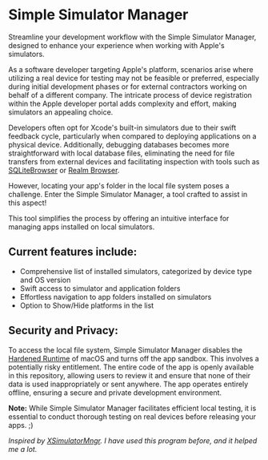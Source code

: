 # Simple Simulator Manager

Streamline your development workflow with the Simple Simulator Manager, designed to enhance your experience when working with Apple's simulators.

As a software developer targeting Apple's platform, scenarios arise where utilizing a real device for testing may not be feasible or preferred, especially during initial development phases or for external contractors working on behalf of a different company. The intricate process of device registration within the Apple developer portal adds complexity and effort, making simulators an appealing choice.

Developers often opt for Xcode's built-in simulators due to their swift feedback cycle, particularly when compared to deploying applications on a physical device. Additionally, debugging databases becomes more straightforward with local database files, eliminating the need for file transfers from external devices and facilitating inspection with tools such as [SQLiteBrowser](https://sqlitebrowser.org/) or [Realm Browser](https://apps.apple.com/de/app/realm-browser/id1007457278?mt=12).

However, locating your app's folder in the local file system poses a challenge. Enter the Simple Simulator Manager, a tool crafted to assist in this aspect!

This tool simplifies the process by offering an intuitive interface for managing apps installed on local simulators. 

## Current features include:
- Comprehensive list of installed simulators, categorized by device type and OS version
- Swift access to simulator and application folders
- Effortless navigation to app folders installed on simulators
- Option to Show/Hide platforms in the list

## Security and Privacy:
To access the local file system, Simple Simulator Manager disables the [Hardened Runtime](https://developer.apple.com/documentation/security/hardened_runtime) of macOS and turns off the app sandbox. This involves a potentially risky entitlement. The entire code of the app is openly available in this repository, allowing users to review it and ensure that none of their data is used inappropriately or sent anywhere. The app operates entirely offline, ensuring a secure and private development environment.


**Note:** While Simple Simulator Manager facilitates efficient local testing, it is essential to conduct thorough testing on real devices before releasing your apps. ;)

*Inspired by [XSimulatorMngr](https://github.com/wcb133/XSimulatorMngr). I have used this program before, and it helped me a lot.*
